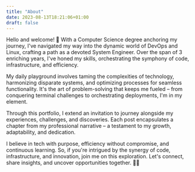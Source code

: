 ```yaml
---
title: "About"
date: 2023-08-13T18:21:06+01:00
draft: false
---
```

Hello and welcome! 👋 With a Computer Science degree anchoring my journey, I've navigated my way into the dynamic world of DevOps and Linux, crafting a path as a devoted System Engineer. Over the span of 3 enriching years, I've honed my skills, orchestrating the symphony of code, infrastructure, and efficiency.

My daily playground involves taming the complexities of technology, harmonizing disparate systems, and optimizing processes for seamless functionality. It's the art of problem-solving that keeps me fueled – from conquering terminal challenges to orchestrating deployments, I'm in my element.

Through this portfolio, I extend an invitation to journey alongside my experiences, challenges, and discoveries. Each post encapsulates a chapter from my professional narrative – a testament to my growth, adaptability, and dedication.

I believe in tech with purpose, efficiency without compromise, and continuous learning. So, if you're intrigued by the synergy of code, infrastructure, and innovation, join me on this exploration. Let's connect, share insights, and uncover opportunities together. 🚀🌐
